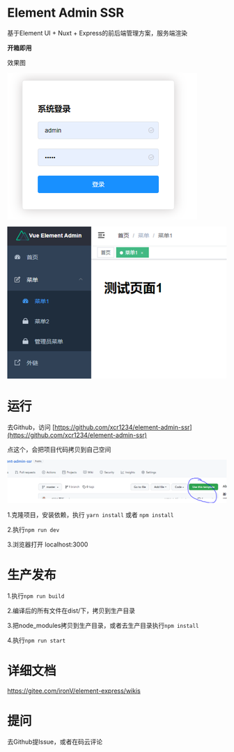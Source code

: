# Element Admin SSR

基于Element UI + Nuxt + Express的前后端管理方案，服务端渲染

**开箱即用**

效果图

![](.gitresource/img.png)

![](.gitresource/img_1.png)

# 运行

去Github，访问 [https://github.com/xcr1234/element-admin-ssr](https://github.com/xcr1234/element-admin-ssr)

点这个，会把项目代码拷贝到自己空间

![](.gitresource/img_2.png)


1.克隆项目，安装依赖，执行 `yarn install` 或者 `npm install`

2.执行`npm run dev`

3.浏览器打开 localhost:3000

# 生产发布

1.执行`npm run build`

2.编译后的所有文件在dist/下，拷贝到生产目录

3.把node_modules拷贝到生产目录，或者去生产目录执行`npm install`

4.执行`npm run start`


# 详细文档

https://gitee.com/ironV/element-express/wikis

# 提问

去Github提Issue，或者在码云评论
